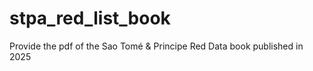 # stpa_red_list_book
Provide the pdf of the Sao Tomé &amp; Principe Red Data book published in 2025
